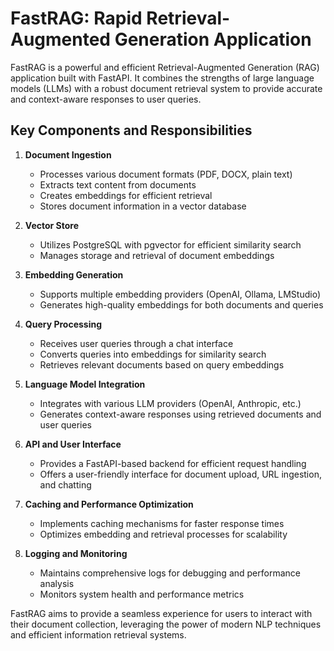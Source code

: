 # FastRAG: Rapid Retrieval-Augmented Generation Application

FastRAG is a powerful and efficient Retrieval-Augmented Generation (RAG) application built with FastAPI. It combines the strengths of large language models (LLMs) with a robust document retrieval system to provide accurate and context-aware responses to user queries.

## Key Components and Responsibilities

1. **Document Ingestion**
   - Processes various document formats (PDF, DOCX, plain text)
   - Extracts text content from documents
   - Creates embeddings for efficient retrieval
   - Stores document information in a vector database

2. **Vector Store**
   - Utilizes PostgreSQL with pgvector for efficient similarity search
   - Manages storage and retrieval of document embeddings

3. **Embedding Generation**
   - Supports multiple embedding providers (OpenAI, Ollama, LMStudio)
   - Generates high-quality embeddings for both documents and queries

4. **Query Processing**
   - Receives user queries through a chat interface
   - Converts queries into embeddings for similarity search
   - Retrieves relevant documents based on query embeddings

5. **Language Model Integration**
   - Integrates with various LLM providers (OpenAI, Anthropic, etc.)
   - Generates context-aware responses using retrieved documents and user queries

6. **API and User Interface**
   - Provides a FastAPI-based backend for efficient request handling
   - Offers a user-friendly interface for document upload, URL ingestion, and chatting

7. **Caching and Performance Optimization**
   - Implements caching mechanisms for faster response times
   - Optimizes embedding and retrieval processes for scalability

8. **Logging and Monitoring**
   - Maintains comprehensive logs for debugging and performance analysis
   - Monitors system health and performance metrics

FastRAG aims to provide a seamless experience for users to interact with their document collection, leveraging the power of modern NLP techniques and efficient information retrieval systems.
